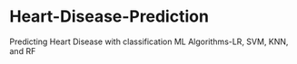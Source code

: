 # Heart-Disease-Prediction
Predicting Heart Disease with classification ML Algorithms-LR, SVM, KNN, and RF
